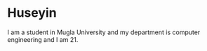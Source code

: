 # Huseyin
I am a student in Mugla University and my department is computer engineering and I am 21.
